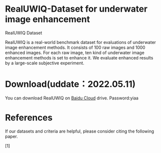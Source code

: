 # RealUWIQ-Dataset for underwater image enhancement
RealUWIQ Dataset

RealUWIQ is a real-world benchmark dataset for evaluations of underwater image enhancement methods. It consists of 100 raw images and 1000 enhanced images. For each raw image, ten kind of underwater image enhancement methods is set to enhance it. We evaluate enhanced results by a large-scale subjective experiment.

# Download(uddate：2022.05.11)
You can download RealUWIQ on [Baidu Cloud](https://pan.baidu.com/s/1Vu-pq0xhBtEAT2E-nSU0-A) drive. Password:yiaa

# References
If our datasets and criteria are helpful, please consider citing the following paper.

[1]
